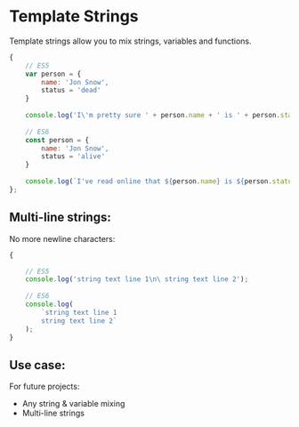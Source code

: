 
# Template Strings


Template strings allow you to mix strings, variables and functions.


```javascript
{
    // ES5
    var person = {
        name: 'Jon Snow',
        status = 'dead'
    }
    
    console.log('I\'m pretty sure ' + person.name + ' is ' + person.status);
    
    // ES6
    const person = {
        name: 'Jon Snow',
        status = 'alive'
    }
    
    console.log(`I've read online that ${person.name} is ${person.status}`);
};
```


## Multi-line strings: 

No more newline characters:

```javascript
{

    // ES5
    console.log('string text line 1\n\ string text line 2');
    
    // ES6
    console.log(
        `string text line 1
        string text line 2`
    );  
}
```



## Use case: 

For future projects:

- Any string & variable mixing
- Multi-line strings